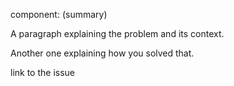 component: (summary)

A paragraph explaining the problem and its context.

Another one explaining how you solved that.

link to the issue
